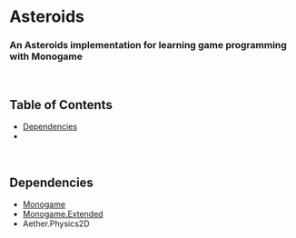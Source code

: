 <h1>Asteroids</h1>
<h3>An Asteroids implementation for learning game programming with Monogame</h3>
</br>
<h2>Table of Contents</h1>
<ul>
	<li><a href="#depID">Dependencies</a></li>
	<li> </li>
</ul>
</br>
<h2 id="depID">Dependencies</h2>
<ul>
	<li><a href="http://www.monogame.net/">Monogame</a></li>
	<li><a href="https://github.com/craftworkgames/MonoGame.Extended">Monogame.Extended</a></li>
	<li> <a href"https://github.com/tainicom/Aether.Physics2D">Aether.Physics2D</a></li>
</ul>
